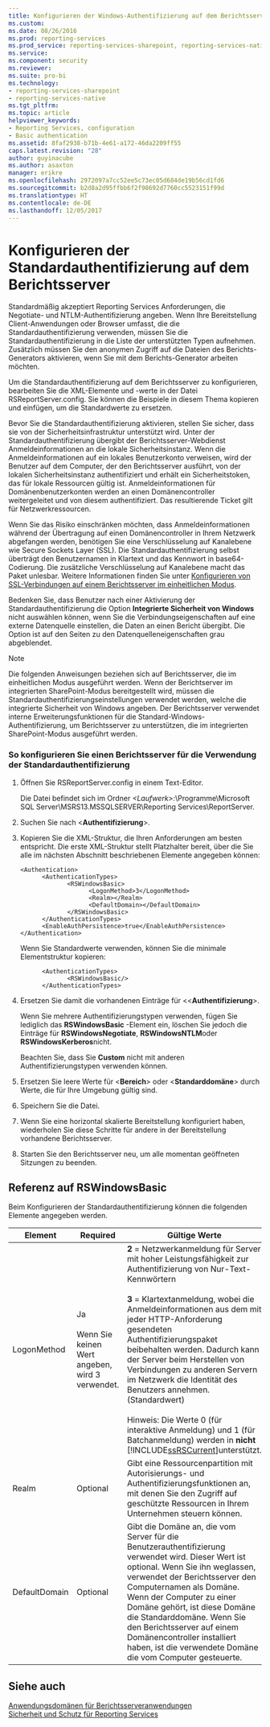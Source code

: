 ```yaml
---
title: Konfigurieren der Windows-Authentifizierung auf dem Berichtsserver | Microsoft-Dokumentation
ms.custom: 
ms.date: 08/26/2016
ms.prod: reporting-services
ms.prod_service: reporting-services-sharepoint, reporting-services-native
ms.service: 
ms.component: security
ms.reviewer: 
ms.suite: pro-bi
ms.technology:
- reporting-services-sharepoint
- reporting-services-native
ms.tgt_pltfrm: 
ms.topic: article
helpviewer_keywords:
- Reporting Services, configuration
- Basic authentication
ms.assetid: 8faf2938-b71b-4e61-a172-46da2209ff55
caps.latest.revision: "28"
author: guyinacube
ms.author: asaxton
manager: erikre
ms.openlocfilehash: 2972097a7cc52ee5c73ec05d684de19b56cd1fd6
ms.sourcegitcommit: b2d8a2d95ffbb6f2f98692d7760cc5523151f99d
ms.translationtype: HT
ms.contentlocale: de-DE
ms.lasthandoff: 12/05/2017
---
```

# <a name="configure-basic-authentication-on-the-report-server"></a>Konfigurieren der Standardauthentifizierung auf dem Berichtsserver
  Standardmäßig akzeptiert Reporting Services Anforderungen, die Negotiate- und NTLM-Authentifizierung angeben. Wenn Ihre Bereitstellung Client-Anwendungen oder Browser umfasst, die die Standardauthentifizierung verwenden, müssen Sie die Standardauthentifizierung in die Liste der unterstützten Typen aufnehmen. Zusätzlich müssen Sie den anonymen Zugriff auf die Dateien des Berichts-Generators aktivieren, wenn Sie mit dem Berichts-Generator arbeiten möchten.  
  
 Um die Standardauthentifizierung auf dem Berichtsserver zu konfigurieren, bearbeiten Sie die XML-Elemente und -werte in der Datei RSReportServer.config. Sie können die Beispiele in diesem Thema kopieren und einfügen, um die Standardwerte zu ersetzen.  
  
 Bevor Sie die Standardauthentifizierung aktivieren, stellen Sie sicher, dass sie von der Sicherheitsinfrastruktur unterstützt wird. Unter der Standardauthentifizierung übergibt der Berichtsserver-Webdienst Anmeldeinformationen an die lokale Sicherheitsinstanz. Wenn die Anmeldeinformationen auf ein lokales Benutzerkonto verweisen, wird der Benutzer auf dem Computer, der den Berichtsserver ausführt, von der lokalen Sicherheitsinstanz authentifiziert und erhält ein Sicherheitstoken, das für lokale Ressourcen gültig ist. Anmeldeinformationen für Domänenbenutzerkonten werden an einen Domänencontroller weitergeleitet und von diesem authentifiziert. Das resultierende Ticket gilt für Netzwerkressourcen.  
  
 Wenn Sie das Risiko einschränken möchten, dass Anmeldeinformationen während der Übertragung auf einen Domänencontroller in Ihrem Netzwerk abgefangen werden, benötigen Sie eine Verschlüsselung auf Kanalebene wie Secure Sockets Layer (SSL). Die Standardauthentifizierung selbst überträgt den Benutzernamen in Klartext und das Kennwort in base64-Codierung. Die zusätzliche Verschlüsselung auf Kanalebene macht das Paket unlesbar. Weitere Informationen finden Sie unter [Konfigurieren von SSL-Verbindungen auf einem Berichtsserver im einheitlichen Modus](../../reporting-services/security/configure-ssl-connections-on-a-native-mode-report-server.md).  
  
 Bedenken Sie, dass Benutzer nach einer Aktivierung der Standardauthentifizierung die Option **Integrierte Sicherheit von Windows** nicht auswählen können, wenn Sie die Verbindungseigenschaften auf eine externe Datenquelle einstellen, die Daten an einen Bericht übergibt. Die Option ist auf den Seiten zu den Datenquelleneigenschaften grau abgeblendet.  
  
> [!NOTE]  
>  Die folgenden Anweisungen beziehen sich auf Berichtsserver, die im einheitlichen Modus ausgeführt werden. Wenn der Berichtserver im integrierten SharePoint-Modus bereitgestellt wird, müssen die Standardauthentifizierungseinstellungen verwendet werden, welche die integrierte Sicherheit von Windows angeben. Der Berichtsserver verwendet interne Erweiterungsfunktionen für die Standard-Windows-Authentifizierung, um Berichtsserver zu unterstützen, die im integrierten SharePoint-Modus ausgeführt werden.  
  
### <a name="to-configure-a-report-server-to-use-basic-authentication"></a>So konfigurieren Sie einen Berichtsserver für die Verwendung der Standardauthentifizierung  
  
1.  Öffnen Sie RSReportServer.config in einem Text-Editor.  
  
     Die Datei befindet sich im Ordner *\<Laufwerk>:*\Programme\Microsoft SQL Server\MSRS13.MSSQLSERVER\Reporting Services\ReportServer.  
  
2.  Suchen Sie nach \<**Authentifizierung**>.  
  
3.  Kopieren Sie die XML-Struktur, die Ihren Anforderungen am besten entspricht. Die erste XML-Struktur stellt Platzhalter bereit, über die Sie alle im nächsten Abschnitt beschriebenen Elemente angegeben können:  
  
    ```  
    <Authentication>  
          <AuthenticationTypes>  
                 <RSWindowsBasic>  
                       <LogonMethod>3</LogonMethod>  
                       <Realm></Realm>  
                       <DefaultDomain></DefaultDomain>  
                 </RSWindowsBasic>  
          </AuthenticationTypes>  
          <EnableAuthPersistence>true</EnableAuthPersistence>  
    </Authentication>  
    ```  
  
     Wenn Sie Standardwerte verwenden, können Sie die minimale Elementstruktur kopieren:  
  
    ```  
          <AuthenticationTypes>  
                 <RSWindowsBasic/>  
          </AuthenticationTypes>  
    ```  
  
4.  Ersetzen Sie damit die vorhandenen Einträge für <\<**Authentifizierung**>.  
  
     Wenn Sie mehrere Authentifizierungstypen verwenden, fügen Sie lediglich das **RSWindowsBasic** -Element ein, löschen Sie jedoch die Einträge für **RSWindowsNegotiate**, **RSWindowsNTLM**oder **RSWindowsKerberos**nicht.  
  
     Beachten Sie, dass Sie **Custom** nicht mit anderen Authentifizierungstypen verwenden können.  
  
5.  Ersetzen Sie leere Werte für \<**Bereich**> oder \<**Standarddomäne**> durch Werte, die für Ihre Umgebung gültig sind.  
  
6.  Speichern Sie die Datei.  
  
7.  Wenn Sie eine horizontal skalierte Bereitstellung konfiguriert haben, wiederholen Sie diese Schritte für andere in der Bereitstellung vorhandene Berichtsserver.  
  
8.  Starten Sie den Berichtsserver neu, um alle momentan geöffneten Sitzungen zu beenden.  
  
## <a name="rswindowsbasic-reference"></a>Referenz auf RSWindowsBasic  
 Beim Konfigurieren der Standardauthentifizierung können die folgenden Elemente angegeben werden.  
  
|Element|Required|Gültige Werte|  
|-------------|--------------|------------------|  
|LogonMethod|Ja<br /><br /> Wenn Sie keinen Wert angeben, wird 3 verwendet.|**2** = Netzwerkanmeldung für Server mit hoher Leistungsfähigkeit zur Authentifizierung von Nur-Text-Kennwörtern<br /><br /> **3** = Klartextanmeldung, wobei die Anmeldeinformationen aus dem mit jeder HTTP-Anforderung gesendeten Authentifizierungspaket beibehalten werden. Dadurch kann der Server beim Herstellen von Verbindungen zu anderen Servern im Netzwerk die Identität des Benutzers annehmen. (Standardwert)<br /><br /> Hinweis: Die Werte 0 (für interaktive Anmeldung) und 1 (für Batchanmeldung) werden in **nicht** [!INCLUDE[ssRSCurrent](../../includes/ssrscurrent-md.md)]unterstützt.|  
|Realm|Optional|Gibt eine Ressourcenpartition mit Autorisierungs- und Authentifizierungsfunktionen an, mit denen Sie den Zugriff auf geschützte Ressourcen in Ihrem Unternehmen steuern können.|  
|DefaultDomain|Optional|Gibt die Domäne an, die vom Server für die Benutzerauthentifizierung verwendet wird. Dieser Wert ist optional. Wenn Sie ihn weglassen, verwendet der Berichtsserver den Computernamen als Domäne. Wenn der Computer zu einer Domäne gehört, ist diese Domäne die Standarddomäne. Wenn Sie den Berichtsserver auf einem Domänencontroller installiert haben, ist die verwendete Domäne die vom Computer gesteuerte.|  
  
## <a name="see-also"></a>Siehe auch  
 [Anwendungsdomänen für Berichtsserveranwendungen](../../reporting-services/report-server/application-domains-for-report-server-applications.md)   
 [Sicherheit und Schutz für Reporting Services](../../reporting-services/security/reporting-services-security-and-protection.md)  
  
  
